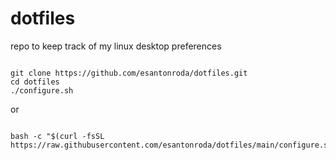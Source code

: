# dotfiles

repo to keep track of my linux desktop preferences

```shell

git clone https://github.com/esantonroda/dotfiles.git
cd dotfiles
./configure.sh

```

or

```shell

bash -c "$(curl -fsSL https://raw.githubusercontent.com/esantonroda/dotfiles/main/configure.sh)

```
